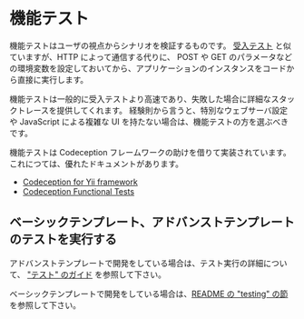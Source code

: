 機能テスト
==========

機能テストはユーザの視点からシナリオを検証するものです。
[受入テスト](test-acceptance.md) と似ていますが、HTTP によって通信する代りに、
POST や GET のパラメータなどの環境変数を設定しておいてから、アプリケーションのインスタンスをコードから直接に実行します。

機能テストは一般的に受入テストより高速であり、失敗した場合に詳細なスタックトレースを提供してくれます。
経験則から言うと、特別なウェブサーバ設定や JavaScript による複雑な UI を持たない場合は、機能テストの方を選ぶべきです。

機能テストは Codeception フレームワークの助けを借りて実装されています。これにつては、優れたドキュメントがあります。

- [Codeception for Yii framework](http://codeception.com/for/yii)
- [Codeception Functional Tests](http://codeception.com/docs/04-FunctionalTests)

## ベーシックテンプレート、アドバンストテンプレートのテストを実行する

アドバンストテンプレートで開発をしている場合は、テスト実行の詳細について、
["テスト" のガイド](https://github.com/yiisoft/yii2-app-advanced/blob/master/docs/guide-ja/start-testing.md) を参照して下さい。

ベーシックテンプレートで開発をしている場合は、[README の "testing" の節](https://github.com/yiisoft/yii2-app-basic/blob/master/README.md#testing) を参照して下さい。

